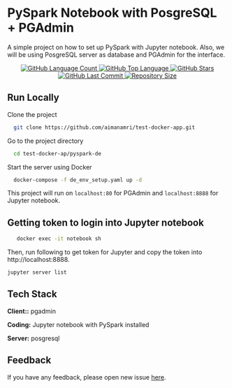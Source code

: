 
# PySpark Notebook with PosgreSQL + PGAdmin
A simple project on how to set up PySpark with Jupyter notebook. Also, we will be using PosgreSQL server as database and PGAdmin for the interface.

<p align="center">
  <a href="https://github.com/aimanamri/test-docker-app">
    <img alt="GitHub Language Count" src="https://img.shields.io/github/languages/count/aimanamri/test-docker-app">
  </a>

  <a href="https://github.com/aimanamri/test-docker-app">
    <img alt="GitHub Top Language" src="https://img.shields.io/github/languages/top/aimanamri/test-docker-app">
  </a>
  
  <a href="https://github.com/aimanamri/test-docker-app/stargazers">
    <img alt="GitHub Stars" src="https://img.shields.io/github/stars/aimanamri/test-docker-app?style=social">
  </a>

  <a href="https://github.com/aimanamri/test-docker-app/commits/main">
    <img alt="GitHub Last Commit" src="https://img.shields.io/github/last-commit/aimanamri/test-docker-app">
  </a>

  <a href="https://github.com/aimanamri/test-docker-app">
    <img alt="Repository Size" src="https://img.shields.io/github/repo-size/aimanamri/test-docker-app">
  </a>
</p>




## Run Locally

Clone the project

```bash
  git clone https://github.com/aimanamri/test-docker-app.git
```

Go to the project directory

```bash
  cd test-docker-ap/pyspark-de
```
Start the server using Docker

```bash
  docker-compose -f de_env_setup.yaml up -d
```
This project will run on `localhost:80` for PGAdmin and `localhost:8888` for Jupyter notebook.

## Getting token to login into Jupyter notebook
```bash
   docker exec -it notebook sh
```
Then, run following to get token for Jupyter and copy the token into http://localhost:8888.
```bash
jupyter server list
```

## Tech Stack

**Client::** pgadmin

**Coding:** Jupyter notebook with PySpark installed

**Server:** posgresql


## Feedback

If you have any feedback, please open new issue [here](https://github.com/aimanamri/test-docker-app/issues/new).

